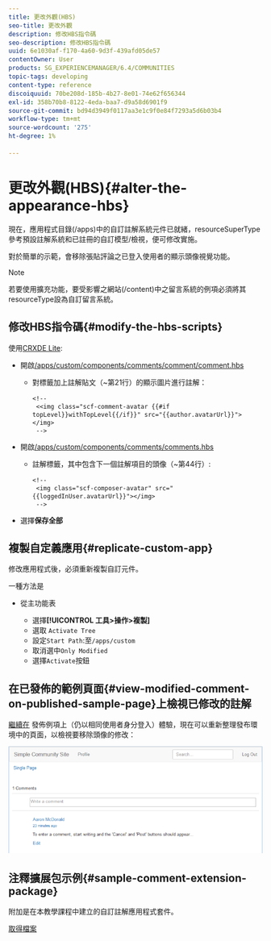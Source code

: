 ```yaml
---
title: 更改外觀(HBS)
seo-title: 更改外觀
description: 修改HBS指令碼
seo-description: 修改HBS指令碼
uuid: 6e1030af-f170-4a60-9d3f-439afd05de57
contentOwner: User
products: SG_EXPERIENCEMANAGER/6.4/COMMUNITIES
topic-tags: developing
content-type: reference
discoiquuid: 70be208d-185b-4b27-8e01-74e62f656344
exl-id: 358b70b8-8122-4eda-baa7-d9a58d6901f9
source-git-commit: bd94d3949f0117aa3e1c9f0e84f7293a5d6b03b4
workflow-type: tm+mt
source-wordcount: '275'
ht-degree: 1%

---
```


# 更改外觀(HBS){#alter-the-appearance-hbs}

現在，應用程式目錄(/apps)中的自訂註解系統元件已就緒，resourceSuperType參考預設註解系統和已註冊的自訂模型/檢視，便可修改實施。

對於簡單的示範，會移除張貼評論之已登入使用者的顯示頭像視覺功能。

>[!NOTE]
>
>若要使用擴充功能，要受影響之網站(/content)中之留言系統的例項必須將其resourceType設為自訂留言系統。

## 修改HBS指令碼{#modify-the-hbs-scripts}

使用[CRXDE Lite](../../help/sites-developing/developing-with-crxde-lite.md):

* 開啟[/apps/custom/components/comments/comment/comment.hbs](http://localhost:4502/crx/de/index.jsp#/apps/custom/components/comments/comment/comment.hbs)

   * 對標籤加上註解貼文（~第21行）的顯示圖片進行註解：

      ```
      <!--
       <<img class="scf-comment-avatar {{#if topLevel}}withTopLevel{{/if}}" src="{{author.avatarUrl}}"></img>
       -->
      ```

* 開啟[/apps/custom/components/comments/comments.hbs](http://localhost:4502/crx/de/index.jsp#/apps/custom/components/comments/comments.hbs)

   * 註解標籤，其中包含下一個註解項目的頭像（~第44行）:

      ```
      <!--
       <img class="scf-composer-avatar" src="{{loggedInUser.avatarUrl}}"></img>
       -->
      ```

* 選擇&#x200B;**保存全部**

## 複製自定義應用{#replicate-custom-app}

修改應用程式後，必須重新複製自訂元件。

一種方法是

* 從主功能表

   * 選擇&#x200B;**[!UICONTROL 工具>操作>複製]**
   * 選取 `Activate Tree`
   * 設定`Start Path`:至`/apps/custom`
   * 取消選中`Only Modified`
   * 選擇`Activate`按鈕

## 在已發佈的範例頁面{#view-modified-comment-on-published-sample-page}上檢視已修改的註解

[繼續在](extend-sample-page.md#publish-sample-page) 發佈例項上（仍以相同使用者身分登入）體驗，現在可以重新整理發布環境中的頁面，以檢視要移除頭像的修改：

![chlimage_1-81](assets/chlimage_1-81.png)

## 注釋擴展包示例{#sample-comment-extension-package}

附加是在本教學課程中建立的自訂註解應用程式套件。

[取得檔案](assets/sample-comment-extension-6-1-fp3.zip)
